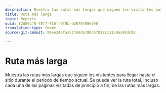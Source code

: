 ```yaml
---
description: Muestra las rutas más largas que siguen los visitantes para llegar hasta el sitio durante el período de tiempo actual. Se puede ver la ruta total, incluso cada una de las páginas visitadas de principio a fin, de las rutas más largas.
title: Ruta más larga
topic: Reports
uuid: f2d80cf8-48f7-416f-9f8b-e2078400e596
translation-type: tm+mt
source-git-commit: 99ee24efaa517e8da700c67818c111c4aa90dc02

---
```



# Ruta más larga

Muestra las rutas más largas que siguen los visitantes para llegar hasta el sitio durante el período de tiempo actual. Se puede ver la ruta total, incluso cada una de las páginas visitadas de principio a fin, de las rutas más largas.

